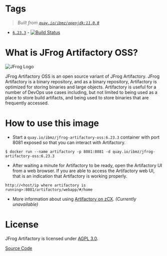 # Tags
> _Built from [`quay.io/ibmz/openjdk:11.0.8`](https://quay.io/repository/ibmz/openjdk?tab=info)_
-	[`6.23.3`](https://github.com/lcarcaramo/jfrog-artifactory-oss/blob/main/Dockerfile) - [![Build Status](https://travis-ci.com/lcarcaramo/jfrog-artifactory-oss.svg?branch=main)](https://travis-ci.com/lcarcaramo/jfrog-artifactory-oss)

# What is JFrog Artifactory OSS?

![JFrog Logo](https://media.jfrog.com/wp-content/uploads/2019/11/20130211/artifactory-product-logo-1.png.webp)

JFrog Artifactory OSS is an open source variant of JFrog Artifactory. JFrog Artifactory is a binary repository, and as a binary repository, Artifactory is optimized for storing binaries and large objects. Artifactory is useful for a number of DevOps use cases including, but not limited to being used as a place to store build artifacts, and being used to store binaries that are frequently accessed.

# How to use this image

* Start a `quay.io/ibmz/jfrog-artifactory-oss:6.23.3` container with port 8081 exposed so that you can interact with Artifactory.
```console
$ docker run --name artifactory -p 8081:8081 -d quay.io/ibmz/jfrog-artifactory-oss:6.23.3
```
* After waiting a minute for Artifactory to be ready, open the Artifactory UI from a web browser. If you are able to access the Artifactory web UI, that is an indication that Artifactory is working properly.

`http://<host/ip where artifactory is running>:8081/artifactory/webapp/#/home`

* More information about using [Artifactory on zCX](). _(Currently unavailable)_

# License

JFrog Artifactory is licensed under [AGPL 3.0](https://www.gnu.org/licenses/agpl-3.0.html).

[Source Code](https://bintray.com/jfrog/artifactory/jfrog-artifactory-oss-zip)
